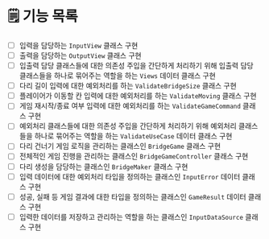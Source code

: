 # 🗒️ 기능 목록
- [ ] 입력을 담당하는 `InputView` 클래스 구현
- [ ] 출력을 담당하는 `OutputView` 클래스 구현
- [ ] 입출력 담당 클래스들에 대한 의존성 주입을 간단하게 처리하기 위해 입출력 담당 클래스들을 하나로 묶어주는 역할을 하는 `Views` 데이터 클래스 구현
- [ ] 다리 길이 입력에 대한 예외처리를 하는 `ValidateBridgeSize` 클래스 구현
- [ ] 플레이어가 이동할 칸 입력에 대한 예외처리를 하는 `ValidateMoving` 클래스 구현
- [ ] 게임 재시작/종료 여부 입력에 대한 예외처리를 하는 `ValidateGameCommand` 클래스 구현
- [ ] 예외처리 클래스들에 대한 의존성 주입을 간단하게 처리하기 위해 예외처리 클래스들을 하나로 묶어주는 역할을 하는 `ValidateUseCase` 데이터 클래스 구현
- [ ] 다리 건너기 게임 로직을 관리하는 클래스인 `BridgeGame` 클래스 구현
- [ ] 전체적인 게임 진행을 관리하는 클래스인 `BridgeGameController` 클래스 구현
- [ ] 다리 생성을 담당하는 클래스인 `BridgeMaker` 클래스 구현
- [ ] 입력 데이터에 대한 예외처리 타입을 정의하는 클래스인 `InputError` 데이터 클래스 구현
- [ ] 성공, 실패 등 게임 결과에 대한 타입을 정의하는 클래스인 `GameResult` 데이터 클래스 구현
- [ ] 입력한 데이터를 저장하고 관리하는 역할을 하는 클래스인 `InputDataSource` 클래스 구현
